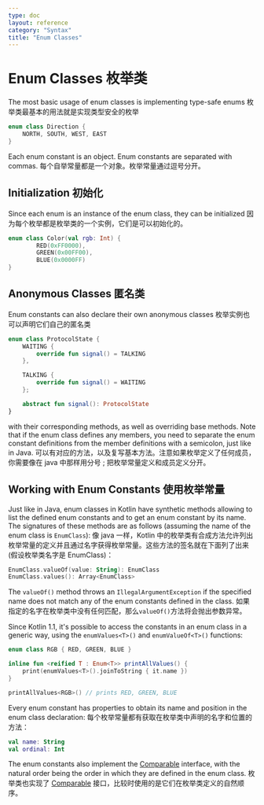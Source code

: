 ```yaml
---
type: doc
layout: reference
category: "Syntax"
title: "Enum Classes"
---
```


# Enum Classes 枚举类

The most basic usage of enum classes is implementing type-safe enums
枚举类最基本的用法就是实现类型安全的枚举

``` kotlin
enum class Direction {
    NORTH, SOUTH, WEST, EAST
}
```

Each enum constant is an object. Enum constants are separated with commas.
每个自举常量都是一个对象。枚举常量通过逗号分开。

## Initialization 初始化

Since each enum is an instance of the enum class, they can be initialized
因为每个枚举都是枚举类的一个实例，它们是可以初始化的。

``` kotlin
enum class Color(val rgb: Int) {
        RED(0xFF0000),
        GREEN(0x00FF00),
        BLUE(0x0000FF)
}
```

## Anonymous Classes 匿名类

Enum constants can also declare their own anonymous classes
枚举实例也可以声明它们自己的匿名类

``` kotlin
enum class ProtocolState {
    WAITING {
        override fun signal() = TALKING
    },

    TALKING {
        override fun signal() = WAITING
    };

    abstract fun signal(): ProtocolState
}
```

with their corresponding methods, as well as overriding base methods. Note that if the enum class defines any
members, you need to separate the enum constant definitions from the member definitions with a semicolon, just like
in Java.
可以有对应的方法，以及复写基本方法。注意如果枚举定义了任何成员，你需要像在 java 中那样用分号 ; 把枚举常量定义和成员定义分开。

## Working with Enum Constants 使用枚举常量

Just like in Java, enum classes in Kotlin have synthetic methods allowing to list
the defined enum constants and to get an enum constant by its name. The signatures
of these methods are as follows (assuming the name of the enum class is `EnumClass`):
像 java 一样，Kotlin 中的枚举类有合成方法允许列出枚举常量的定义并且通过名字获得枚举常量。这些方法的签名就在下面列了出来(假设枚举类名字是 EnumClass)：

``` kotlin
EnumClass.valueOf(value: String): EnumClass
EnumClass.values(): Array<EnumClass>
```

The `valueOf()` method throws an `IllegalArgumentException` if the specified name does
not match any of the enum constants defined in the class.
如果指定的名字在枚举类中没有任何匹配，那么`valueOf()`方法将会抛出参数异常。

Since Kotlin 1.1, it's possible to access the constants in an enum class in a generic way, using
the `enumValues<T>()` and `enumValueOf<T>()` functions:

``` kotlin
enum class RGB { RED, GREEN, BLUE }

inline fun <reified T : Enum<T>> printAllValues() {
    print(enumValues<T>().joinToString { it.name })
}

printAllValues<RGB>() // prints RED, GREEN, BLUE
```

Every enum constant has properties to obtain its name and position in the enum class declaration:
每个枚举常量都有获取在枚举类中声明的名字和位置的方法：

``` kotlin
val name: String
val ordinal: Int
```

The enum constants also implement the [Comparable](/api/latest/jvm/stdlib/kotlin/-comparable/index.html) interface,
with the natural order being the order in which they are defined in the enum class.
枚举类也实现了 [Comparable](http://kotlinlang.org/api/latest/jvm/stdlib/kotlin/-comparable/index.html) 接口，比较时使用的是它们在枚举类定义的自然顺序。